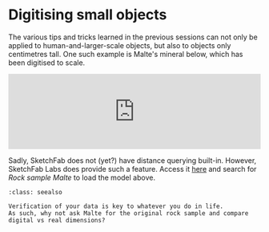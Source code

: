 # Digitising small objects

The various tips and tricks learned in the previous sessions can not only be applied to human-and-larger-scale objects, but also to objects only centimetres tall.
One such example is Malte's mineral below, which has been digitised to scale.

<div class="sketchfab-embed-wrapper">
    <iframe title="A 3D model" width="100%" src="https://sketchfab.com/models/b2cb2ad336dd402eb3dc4222bb03d4bd/embed?autostart=0&amp;camera=0&amp;ui_controls=1&amp;ui_infos=1&amp;ui_inspector=1&amp;ui_stop=1&amp;ui_watermark=1&amp;ui_watermark_link=1" frameborder="0" allow="autoplay; fullscreen; vr" mozallowfullscreen="true" webkitallowfullscreen="true"></iframe>
</div>

Sadly, SketchFab does not (yet?) have distance querying built-in.
However, SketchFab Labs does provide such a feature.
Access it [here](https://labs.sketchfab.com/experiments/measurements/) and search for *Rock sample Malte* to load the model above.

```{admonition} Verification
:class: seealso

Verification of your data is key to whatever you do in life.
As such, why not ask Malte for the original rock sample and compare digital vs real dimensions?
```
